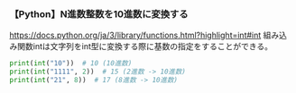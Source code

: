 ### 【Python】N進数整数を10進数に変換する
https://docs.python.org/ja/3/library/functions.html?highlight=int#int
組み込み関数intは文字列をint型に変換する際に基数の指定をすることができる。
```Python
print(int("10"))  # 10 (10進数)
print(int("1111", 2))  # 15 (2進数 -> 10進数)
print(int("21", 8))  # 17 (8進数 -> 10進数)
```